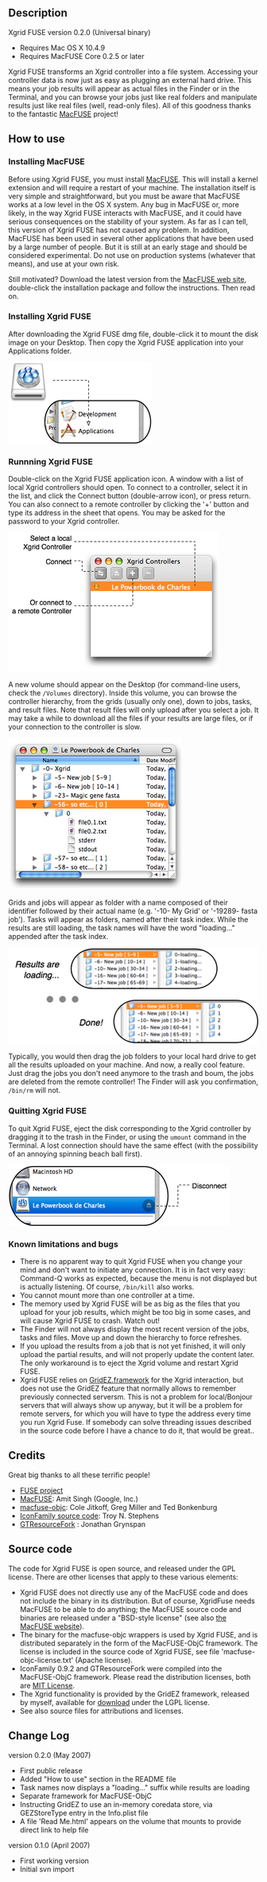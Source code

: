 
<!-- the file README.markdown is used to generate html output that will be included in the dmg, in the app help at runtime, and on the web site -->


Description
----------

Xgrid FUSE version 0.2.0 (Universal binary)

* Requires Mac OS X 10.4.9
* Requires MacFUSE Core 0.2.5 or later

Xgrid FUSE transforms an Xgrid controller into a file system. Accessing your controller data is now just as easy as plugging an external hard drive. This means your job results will appear as actual files in the Finder or in the Terminal, and you can browse your jobs just like real folders and manipulate results just like real files (well, read-only files). All of this goodness thanks to the fantastic [MacFUSE](http://code.google.com/p/macfuse/) project!



How to use
----------

### Installing MacFUSE

Before using Xgrid FUSE, you must install [MacFUSE](http://code.google.com/p/macfuse/). This will install a kernel extension and will require a restart of your machine. The installation itself is very simple and straightforward, but you must be aware that MacFUSE works at a low level in the OS X system. Any bug in MacFUSE or, more likely, in the way Xgrid FUSE interacts with MacFUSE, and it could have serious consequences on the stability of your system. As far as I can tell, this version of Xgrid FUSE has not caused any problem. In addition, MacFUSE has been used in several other applications that have been used by a large number of people. But it is still at an early stage and should be considered experimental. Do not use on production systems (whatever that means), and use at your own risk.

Still motivated? Download the latest version from the [MacFUSE web site](http://code.google.com/p/macfuse/), double-click the installation  package and follow the instructions. Then read on.

### Installing Xgrid FUSE

After downloading the Xgrid FUSE dmg file, double-click it to mount the disk image on your Desktop. Then copy the Xgrid FUSE application into your Applications folder.

![Copying Xgrid FUSE to Applications folder](readme-copy-to-applications.png "Copying Xgrid FUSE to Applications folder")


### Runnning Xgrid FUSE

Double-click on the Xgrid FUSE application icon. A window with a list of local Xgrid controllers should open. To connect to a controller, select it in the list, and click the Connect button (double-arrow icon), or press return. You can also connect to a remote controller by clicking the '+' button and type its address in the sheet that opens. You may be asked for the password to your Xgrid controller.

![Connection window](readme-connect-window.png "Connection window")

A new volume should appear on the Desktop (for command-line users, check the <code>/Volumes</code> directory). Inside this volume, you can browse the controller hierarchy, from the grids (usually only one), down to jobs, tasks, and result files. Note that result files will only upload after you select a job. It may take a while to download all the files if your results are large files, or if your connection to the controller is slow.

![Xgrid filesystem hierarchy](readme-xgrid-filesystem-hierarchy.png "Xgrid filesystem hierarchy")

Grids and jobs will appear as folder with a name composed of their identifier followed by their actual name (e.g. '-10- My Grid' or '-19289- fasta job'). Tasks will appear as folders, named after their task index. While the results are still loading, the task names will have the word "loading..." appended after the task index.

![Loading job results](readme-loading-results.png "Loading job results")

Typically, you would then drag the job folders to your local hard drive to get all the results uploaded on your machine. And now, a really cool feature. Just drag the jobs you don't need anymore to the trash and boum, the jobs are deleted from the remote controller! The Finder will ask you confirmation, <code>/bin/rm</code> will not.


### Quitting Xgrid FUSE

To quit Xgrid FUSE, eject the disk corresponding to the Xgrid controller by dragging it to the trash in the Finder, or using the <code>umount</code> command in the Terminal. A lost connection should have the same effect (with the possibility of an annoying spinning beach ball first).

![Disconnect to quit](readme-disconnect.png "Disconnect to quit")

### Known limitations and bugs

* There is no apparent way to quit Xgrid FUSE when you change your mind and don't want to initiate any connection. It is in fact very easy: Command-Q works as expected, because the menu is not displayed but is actually listening. Of course, <code>/bin/kill</code> also works.
* You cannot mount more than one controller at a time.
* The memory used by Xgrid FUSE will be as big as the files that you upload for your job results, which might be too big in some cases, and will cause Xgrid FUSE to crash. Watch out!
* The Finder will not always display the most recent version of the jobs, tasks and files. Move up and down the hierarchy to force refreshes.
* If you upload the results from a job that is not yet finished, it will only upload the partial results, and will not properly update the content later. The only workaround is to eject the Xgrid volume and restart Xgrid FUSE.
* Xgrid FUSE relies on [GridEZ.framework](http://cmgm.stanford.edu/~cparnot/xgrid-stanford/html/goodies/GridEZ-info.html) for the Xgrid interaction, but does not use the GridEZ feature that normally allows to remember previously connected serversm. This is not a problem for local/Bonjour servers that will always show up anyway, but it will be a problem for remote servers, for which you will have to type the address every time you run Xgrid Fuse. If somebody can solve threading issues described in the source code before I have a chance to do it, that would be great..


Credits
-------

Great big thanks to all these terrific people!

* [FUSE project](http://fuse.sourceforge.net/)
* [MacFUSE](http://code.google.com/p/macfuse/): Amit Singh (Google, Inc.)
* [macfuse-objc](http://groups.google.com/group/macfuse-devel/browse_thread/thread/45eaaa84d3fae84f/7066f10e217ba19e): Cole Jitkoff, Greg Miller and Ted Bonkenburg
* [IconFamily source code](http://iconfamily.sourceforge.net/): Troy N. Stephens
* [GTResourceFork](http://www.ghosttiger.com/?p=117) : Jonathan Grynspan


Source code
-----------

The code for Xgrid FUSE is open source, and released under the GPL license. There are other licenses that apply to these various elements:

* Xgrid FUSE does not directly use any of the MacFUSE code and does not include the binary in its distribution. But of course, XgridFuse needs MacFUSE to be able to do anything; the MacFUSE source code and binaries are released under a "BSD-style license" (see also [the MacFUSE website](http://code.google.com/p/macfuse/)).
* The binary for the macfuse-objc wrappers is used by Xgrid FUSE, and is distributed separately in the form of the MacFUSE-ObjC framework. The license is included in the source code of Xgrid FUSE, see file 'macfuse-objc-license.txt' (Apache license).
* IconFamily 0.9.2 and GTResourceFork were compiled into the MacFUSE-ObjC framework. Please read the distribution licenses, both are [MIT License](http://iconfamily.sourceforge.net/).
* The Xgrid functionality is provided by the GridEZ framework, released by myself, available for [download](http://cmgm.stanford.edu/~cparnot/xgrid-stanford/html/goodies/GridEZ-info.html) under the LGPL license.
* See also source files for attributions and licenses.


Change Log
----------

version 0.2.0
(May 2007)

* First public release
* Added "How to use" section in the README file
* Task names now displays a "loading..." suffix while results are loading
* Separate framework for MacFUSE-ObjC
* Instructing GridEZ to use an in-memory coredata store, via GEZStoreType entry in the Info.plist file
* A file 'Read Me.html' appears on the volume that mounts to provide direct link to help file

version 0.1.0
(April 2007)

* First working version
* Initial svn import

